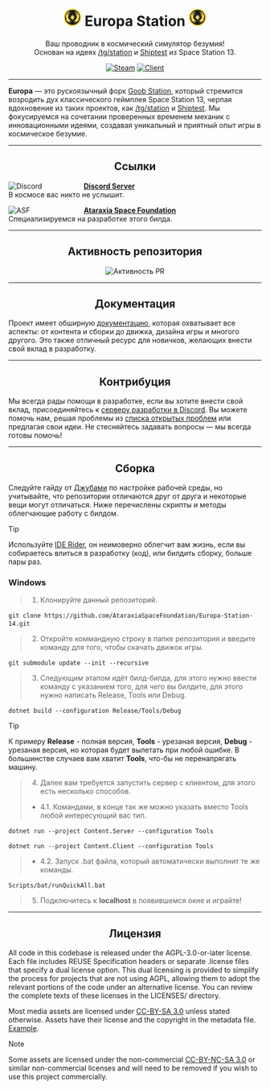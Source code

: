 <h1 align="center"> <img alt="Europa Station" width="35" height="35" src="https://github.com/AtaraxiaSpaceFoundation/asset-dump/blob/master/EuropaStation/europa-logo.png" /> Europa Station <img alt="Europa Station" width="35" height="35" src="https://github.com/AtaraxiaSpaceFoundation/asset-dump/blob/master/EuropaStation/europa-logo.png" /> </h1>
<p align="center">
  Ваш проводник в космический симулятор безумия!<br>
  Основан на идеях <a href="https://github.com/tgstation/tgstation">/tg/station</a> и <a href="https://github.com/shiptest-ss13/Shiptest">Shiptest</a> из Space Station 13.
</p>

<div align="center">

  [![Steam](https://img.shields.io/badge/Steam-Скачать-purple?style=for-the-badge)](https://store.steampowered.com/app/1255460/Space_Station_14/)
  [![Client](https://img.shields.io/badge/Клиент-Скачать-blue?style=for-the-badge)](https://spacestation14.io/about/nightlies/) <!-- Изменил цвет на более контрастный -->

</div>

---

**Europa** — это рускоязычный форк [Goob Station](https://github.com/Goob-Station/Goob-Station), который стремится возродить дух классического геймплея Space Station 13, черпая вдохновение из таких проектов, как [/tg/station](https://github.com/tgstation/tgstation) и [Shiptest](https://github.com/shiptest-ss13/Shiptest). Мы фокусируемся на сочетании проверенных временем механик с инновационными идеями, создавая уникальный и приятный опыт игры в космическое безумие.

---

<div align="center">
    
## Ссылки

</div>

[<img src="https://i.imgur.com/xMzKtYK.png" alt="Discord" width="150" align="left">](https://discord.gg/mk-europa)
**[Discord Server](https://discord.gg/mk-europa)**<br>В космосе вас никто не услышит.

[<img src="https://i.imgur.com/XiS9QP5.png" alt="ASF" width="150" align="left">](https://github.com/AtaraxiaSpaceFoundation)
**[Ataraxia Space Foundation](https://github.com/AtaraxiaSpaceFoundation)**<br>Специализируемся на разработке этого билда.

---
<div align="center">

## Активность репозитория

![Активность PR](https://repobeats.axiom.co/api/embed/83c43285a130f63b1240d7138a224cd4daa0b042.svg "ZZZ")

</div>

---
<div align="center">

## Документация

</div>

Проект имеет обширную [документацию](https://docs.goobstation.com/), которая охватывает все аспекты: от контента и сборки до движка, дизайна игры и многого другого. Это также отличный ресурс для новичков, желающих внести свой вклад в разработку.

---
<div align="center">

## Контрибуция

</div>

Мы всегда рады помощи в разработке, если вы хотите внести свой вклад, присоединяйтесь к [серверу разработки в Discord](https://discord.gg/zXk2cyhzPN). Вы можете помочь нам, решая проблемы из [списка открытых проблем](https://github.com/Goob-Station/Goob-Station/issues) или предлагая свои идеи. Не стесняйтесь задавать вопросы — мы всегда готовы помочь!

---
<div align="center">

## Сборка

</div>

Следуйте гайду от [Джубами](https://docs.goobstation.com/en/general-development/setup.html) по настройке рабочей среды, но учитывайте, что репозитории отличаются друг от друга и некоторые вещи могут отличаться.
Ниже перечислены скрипты и методы облегчающие работу с билдом.

> [!TIP]
> Используйте [IDE Rider](https://github.com/designinlife/jetbrains), он неимоверно облегчит вам жизнь, если вы собираетесь влиться в разработку (код), или билдить сборку, больше пары раз.


### Windows

> 1. Клонируйте данный репозиторий.
```shell
git clone https://github.com/AtaraxiaSpaceFoundation/Europa-Station-14.git
```
> 2. Откройте коммандную строку в папке репозитория и введите команду для того, чтобы скачать движок игры.
```shell
git submodule update --init --recursive
```
> 3. Следующим этапом идёт билд-билда, для этого нужно ввести команду с указанием того, для чего вы билдите, для этого нужно написать Release, Tools или Debug.
```shell
dotnet build --configuration Release/Tools/Debug
```
> [!TIP]
> К примеру **Release** - полная версия, **Tools** - урезаная версия, **Debug** - урезаная версия, но которая будет вылетать при любой ошибке. В большинстве случаев вам хватит **Tools**, что-бы не перенапрягать машину.

> 4. Далее вам требуется запустить сервер с клиентом, для этого есть несколько способов.
> - 4.1. Командами, в конце так же можно указать вместо Tools любой интересующий вас тип.
```shell
dotnet run --project Content.Server --configuration Tools
```
```shell
dotnet run --project Content.Client --configuration Tools
```
> - 4.2. Запуск .bat файла, который автоматически выполнит те же команды.
```shell
Scripts/bat/runQuickAll.bat
```
> 5. Подключитесь к **localhost** в появившемся окне и играйте!

---
<div align="center">

## Лицензия

</div>

All code in this codebase is released under the AGPL-3.0-or-later license. Each file includes REUSE Specification headers or separate .license files that specify a dual license option. This dual licensing is provided to simplify the process for projects that are not using AGPL, allowing them to adopt the relevant portions of the code under an alternative license. You can review the complete texts of these licenses in the LICENSES/ directory.

Most media assets are licensed under [CC-BY-SA 3.0](https://creativecommons.org/licenses/by-sa/3.0/) unless stated otherwise. Assets have their license and the copyright in the metadata file. [Example](https://github.com/space-wizards/space-station-14/blob/master/Resources/Textures/Objects/Tools/crowbar.rsi/meta.json).

> [!NOTE]
> Some assets are licensed under the non-commercial [CC-BY-NC-SA 3.0](https://creativecommons.org/licenses/by-nc-sa/3.0/) or similar non-commercial licenses and will need to be removed if you wish to use this project commercially.
